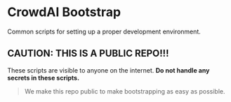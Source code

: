 # CrowdAI Bootstrap
Common scripts for setting up a proper development environment.

## CAUTION: THIS IS A PUBLIC REPO!!!
These scripts are visible to anyone on the internet. **Do not handle any secrets in these scripts.**

> We make this repo public to make bootstrapping as easy as possible.
